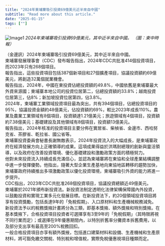 ```yaml
---
title: "2024年柬埔寨吸引投資69億美元近半來自中國"
subtitle: "Read more about this article."
date: "2025-01-15"
tags: [""]
---
```


![Image1](/thumbnails/Cambodia-Attract-Investment.jpg "Meeting")
*2024年柬埔寨吸引投資69億美元，其中近半來自中國。 （圖：柬中時報）*

（金邊訊）2024年柬埔寨吸引投資69億美元，其中近半來自中國。
<br/>
柬埔寨發展理事會（CDC）發布報告指出，2024年CDC共批准414個投資項目，而2023年只有268個項目。
<br/>
報告指出，這些投資項目包括387個新項目和27個擴產項目，協議投資額約69億美元，將創造32萬個就業機會。
<br/>
報告指出，2024年，中國在柬投資佔總投資額的49.8%，中國依舊是柬埔寨最大外資來源國；柬埔寨本地公司的投資位居第二，佔總投資額的33.8%；越南投資位居第三，佔8%；新加坡投資位居第四，佔3.8%。
<br/>
2024年，柬埔寨工業​​領域投資項目最為突出，共有394個項目，佔總投資項目的95%，協議投資金額約48億美元，佔投資額的69%，較比2023年成長110%。農業及農業工業領域有8個項目，投資額達1.21億美元；旅遊領域有4個項目，投資額約7.38億美元；基礎建設及其他領域有8個項目，投資額13億美元。
<br/>
報告指出，2024年核准的投資項目主要分佈在實居省、柴楨省、金邊市、西哈努克省、茶膠省、乾拉省、國公省等。
<br/>
柬埔寨投資委員會秘書長謝無敵表示，2024年投資流入的大幅成長，是柬埔寨政府在經濟發展方向上正確領導的成果。這項成果得益於洪瑪耐總理的創新與靈活領導，以及政府在改善投資環境、優化基礎建設和激勵政策方面的積極努力。
<br/>
他對未來投資流入持續成長充滿信心，並認為柬埔寨將在東協和全球產業結構調整中進一步發揮優勢。他指出，隨著大型企業生產基地向東協地區轉移的趨勢加快，柬埔寨政府持續推出多項激勵政策以優化投資環境，柬埔寨吸引外資的能力將進一步提升。
<br/>
CDC指出，2023年CDC共批准268個投資項目，協議投資總額近49億美元。
<br/>
柬埔寨於2021年頒布新投資法。新投資法制定透明化法律架構保障國內外投資，以鼓勵投資和實現工業多元化發展目標。在新投資法下，約20個領域投資項目將享有投資獎勵，包括長達9年的「免稅假期」、入口原材料和生產機械稅務減免。
<br/>
新投資法予以的稅務獎掖計畫將分為三類，即基本獎掖、額外獎掖和特別獎掖。在基本獎掖下，合格投資項目投資者可選擇享有3至9年的「免稅假期」（其時限將視不同行業而定）；或選擇在9年優惠期間內，以特別折舊率分攤資本拆舊費用，以及部分支出享有最高至200%稅務回扣。
<br/>
一般合格投資項目亦享有額外獎掖，包括進口建築材料和設備、生產機械和生產原材料，將可豁免繳交關稅、特別稅和增值稅，實際免稅優惠視項目種類而定。